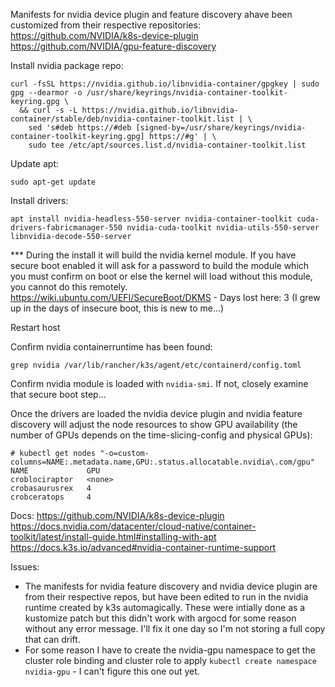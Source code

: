 Manifests for nvidia device plugin and feature discovery ahave been customized from their respective repositories:
https://github.com/NVIDIA/k8s-device-plugin
https://github.com/NVIDIA/gpu-feature-discovery


Install nvidia package repo:
```
curl -fsSL https://nvidia.github.io/libnvidia-container/gpgkey | sudo gpg --dearmor -o /usr/share/keyrings/nvidia-container-toolkit-keyring.gpg \
  && curl -s -L https://nvidia.github.io/libnvidia-container/stable/deb/nvidia-container-toolkit.list | \
    sed 's#deb https://#deb [signed-by=/usr/share/keyrings/nvidia-container-toolkit-keyring.gpg] https://#g' | \
    sudo tee /etc/apt/sources.list.d/nvidia-container-toolkit.list
```

Update apt:
```
sudo apt-get update
```

Install drivers:
```
apt install nvidia-headless-550-server nvidia-container-toolkit cuda-drivers-fabricmanager-550 nvidia-cuda-toolkit nvidia-utils-550-server libnvidia-decode-550-server
```

*** During the install it will build the nvidia kernel module. If you have secure boot enabled it will ask for a password to build the module which you must confirm on boot or else the kernel will load without this module, you cannot do this remotely. https://wiki.ubuntu.com/UEFI/SecureBoot/DKMS - Days lost here: 3 (I grew up in the days of insecure boot, this is new to me...)

Restart host

Confirm nvidia containerruntime has been found:
```
grep nvidia /var/lib/rancher/k3s/agent/etc/containerd/config.toml
```

Confirm nvidia module is loaded with `nvidia-smi`. If not, closely examine that secure boot step...

Once the drivers are loaded the nvidia device plugin and nvidia feature discovery will adjust the node resources to show GPU availability (the  number of GPUs depends on the time-slicing-config and physical GPUs):
```
# kubectl get nodes "-o=custom-columns=NAME:.metadata.name,GPU:.status.allocatable.nvidia\.com/gpu"
NAME             GPU
croblociraptor   <none>
crobasaurusrex   4
crobceratops     4
```

Docs:
https://github.com/NVIDIA/k8s-device-plugin
https://docs.nvidia.com/datacenter/cloud-native/container-toolkit/latest/install-guide.html#installing-with-apt
https://docs.k3s.io/advanced#nvidia-container-runtime-support

Issues:
- The manifests for nvidia feature discovery and nvidia device plugin are from their respective repos, but have been edited to run in the nvidia runtime created by k3s automagically. These were intially done as a kustomize patch but this didn't work with argocd for some reason without any error message. I'll fix it one day so I'm not storing a full copy that can drift.
- For some reason I have to create the nvidia-gpu namespace to get the cluster role binding and cluster role to apply `kubectl create namespace nvidia-gpu` - I can't figure this one out yet.